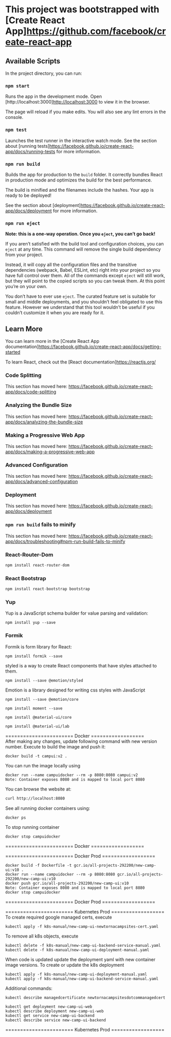 # This project was bootstrapped with [Create React App]<https://github.com/facebook/create-react-app>

## Available Scripts

In the project directory, you can run:

### `npm start`

Runs the app in the development mode.
Open [http://localhost:3000]<http://localhost:3000> to view it in the browser.

The page will reload if you make edits.
You will also see any lint errors in the console.

### `npm test`

Launches the test runner in the interactive watch mode.
See the section about [running tests]<https://facebook.github.io/create-react-app/docs/running-tests> for more information.

### `npm run build`

Builds the app for production to the `build` folder.
It correctly bundles React in production mode and optimizes the build for the best performance.

The build is minified and the filenames include the hashes.
Your app is ready to be deployed!

See the section about [deployment]<https://facebook.github.io/create-react-app/docs/deployment> for more information.

### `npm run eject`

**Note: this is a one-way operation. Once you `eject`, you can’t go back!**

If you aren’t satisfied with the build tool and configuration choices, you can `eject` at any time. This command will remove the single build dependency from your project.

Instead, it will copy all the configuration files and the transitive dependencies (webpack, Babel, ESLint, etc) right into your project so you have full control over them. All of the commands except `eject` will still work, but they will point to the copied scripts so you can tweak them. At this point you’re on your own.

You don’t have to ever use `eject`. The curated feature set is suitable for small and middle deployments, and you shouldn’t feel obligated to use this feature. However we understand that this tool wouldn’t be useful if you couldn’t customize it when you are ready for it.

## Learn More

You can learn more in the [Create React App documentation]<https://facebook.github.io/create-react-app/docs/getting-started>

To learn React, check out the [React documentation]<https://reactjs.org/>

### Code Splitting

This section has moved here: <https://facebook.github.io/create-react-app/docs/code-splitting>

### Analyzing the Bundle Size

This section has moved here: <https://facebook.github.io/create-react-app/docs/analyzing-the-bundle-size>

### Making a Progressive Web App

This section has moved here: <https://facebook.github.io/create-react-app/docs/making-a-progressive-web-app>

### Advanced Configuration

This section has moved here: <https://facebook.github.io/create-react-app/docs/advanced-configuration>

### Deployment

This section has moved here: <https://facebook.github.io/create-react-app/docs/deployment>

### `npm run build` fails to minify

This section has moved here: <https://facebook.github.io/create-react-app/docs/troubleshooting#npm-run-build-fails-to-minify>

### React-Router-Dom

```Javascript
npm install react-router-dom
```

### React Bootstrap

```Javascript
npm install react-bootstrap bootstrap
```

### Yup

Yup is a JavaScript schema builder for value parsing and validation:

```javascript/bash
npm install yup --save
```

### Formik

Formik is form library for React:

```javascript/bash
npm install formik --save
```

styled is a way to create React components that have styles attached to them.

``` javascript/bash
npm install --save @emotion/styled
```

Emotion is a library designed for writing css styles with JavaScript

``` javascript/bash
npm install --save @emotion/core
```

``` javascript/bash
npm install moment --save
```

```javascript/bash
npm install @material-ui/core
```

```javascript/bash
npm install @material-ui/lab
```

======================= Docker ==================  
After making any changes, update following command with new version number.
Execute to build the image and push it:  

```docker/bash
docker build -t campui:v2 .  
```

You can run the image locally using

```docker/bash
docker run --name campuidocker --rm -p 8080:8080 campui:v2
Note: Container exposes 8080 and is mapped to local port 8080
```

You can browse the website at:

```bash
curl http://localhost:8080
```

See all running docker containers using:

```docker/bash
docker ps
```

To stop running container

```docker/bash
docker stop campuidocker
```

======================= Docker ==================

======================= Docker Prod ==================  

```docker/bash
docker build -f Dockerfile -t gcr.io/all-projects-292200/new-camp-ui:v10 .
docker run --name campuidocker --rm -p 8080:8080 gcr.io/all-projects-292200/new-camp-ui:v10
docker push gcr.io/all-projects-292200/new-camp-ui:v10
Note: Container exposes 8080 and is mapped to local port 8880
docker stop campuidocker  
```

======================= Docker Prod ==================

======================= Kubernetes Prod ==================  
To create required google managed certs, execute

```kubernetes/bash
kubectl apply -f k8s-manual/new-camp-ui-newtornacampsites-cert.yaml
```

To remove all k8s objects, execute

```kubernetes
kubectl delete -f k8s-manual/new-camp-ui-backend-service-manual.yaml  
kubectl delete -f k8s-manual/new-camp-ui-deployment-manual.yaml  
```

When code is updated update the deployment yaml with new
container image versions.
To create or update the k8s deployment

```kubernetes
kubectl apply -f k8s-manual/new-camp-ui-deployment-manual.yaml
kubectl apply -f k8s-manual/new-camp-ui-backend-service-manual.yaml
```

Additional commands:  

```kubernetes
kubectl describe managedcertificate newtornacampsitesdotcommanagedcert

kubectl get deployment new-camp-ui-web
kubectl describe deployment new-camp-ui-web
kubectl get service new-camp-ui-backend
kubectl describe service new-camp-ui-backend
```

======================= Kubernetes Prod ==================
